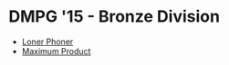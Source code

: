 # DMPG '15 - Bronze Division

* [Loner Phoner][]
* [Maximum Product][]

[Loner Phoner]:    https://dmoj.ca/problem/dmpg15b1
[Maximum Product]: https://dmoj.ca/problem/dmpg15b4

